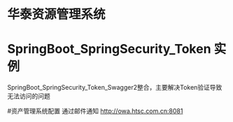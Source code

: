 # 华泰资源管理系统
# SpringBoot_SpringSecurity_Token 实 例
SpringBoot_SpringSecurity_Token_Swagger2整合，主要解决Token验证导致无法访问的问题

#资产管理系统配置
通过邮件通知
http://owa.htsc.com.cn:8081 
